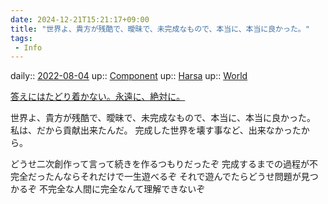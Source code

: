 ```yaml
---
date: 2024-12-21T15:21:17+09:00
title: "世界よ、貴方が残酷で、曖昧で、未完成なもので、本当に、本当に良かった。"
tags:
 - Info
---
```


daily:: [2022-08-04](Daily_Note/2022-08-04.md)
up:: [Component](../Bar/Novel/Chaos/Component.md)
up:: [Harsa](../Bar/Novel/Nacaria/Harsa.md)
up:: [World](../Bar/Novel/Topics/World.md)

[答えにはたどり着かない。永遠に、絶対に。](Blogger/答えにはたどり着かない。永遠に、絶対に。.md)

世界よ、貴方が残酷で、曖昧で、未完成なもので、本当に、本当に良かった。
私は、だから貢献出来たんだ。
完成した世界を壊す事など、出来なかったから。

どうせ二次創作って言って続きを作るつもりだったぞ
完成するまでの過程が不完全だったんならそれだけで一生遊べるぞ
それで遊んでたらどうせ問題が見つかるぞ
不完全な人間に完全なんて理解できないぞ